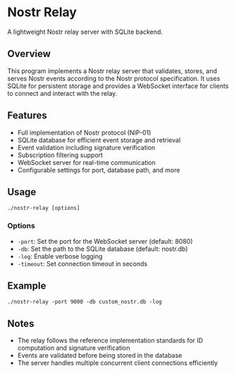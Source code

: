 # Nostr Relay

A lightweight Nostr relay server with SQLite backend.

## Overview

This program implements a Nostr relay server that validates, stores, and serves Nostr events according to the Nostr protocol specification. It uses SQLite for persistent storage and provides a WebSocket interface for clients to connect and interact with the relay.

## Features

- Full implementation of Nostr protocol (NIP-01)
- SQLite database for efficient event storage and retrieval
- Event validation including signature verification
- Subscription filtering support
- WebSocket server for real-time communication
- Configurable settings for port, database path, and more

## Usage

```
./nostr-relay [options]
```

### Options

- `-port`: Set the port for the WebSocket server (default: 8080)
- `-db`: Set the path to the SQLite database (default: nostr.db)
- `-log`: Enable verbose logging
- `-timeout`: Set connection timeout in seconds

## Example

```
./nostr-relay -port 9000 -db custom_nostr.db -log
```

## Notes

- The relay follows the reference implementation standards for ID computation and signature verification
- Events are validated before being stored in the database
- The server handles multiple concurrent client connections efficiently
